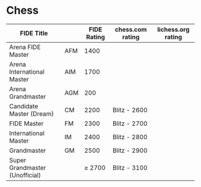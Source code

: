 # Chess

| FIDE Title                     |     | FIDE Rating | chess.com rating | lichess.org rating |
| ------------------------------ | --- | ----------- | ---------------- | ------------------ |
| Arena FIDE Master              | AFM | 1400        |                  |                    |
| Arena International Master     | AIM | 1700        |                  |                    |
| Arena Grandmaster              | AGM | 200         |                  |                    |
| Candidate Master (Dream)       | CM  | 2200        | Blitz - 2600     |                    |
| FIDE Master                    | FM  | 2300        | Blitz - 2700     |                    |
| International Master           | IM  | 2400        | Blitz - 2800     |                    |
| Grandmaster                    | GM  | 2500        | Blitz - 2900     |                    |
| Super Grandmaster (Unofficial) |     | ≥ 2700      | Blitz - 3100     |                    |
